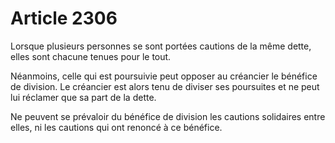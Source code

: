# Article 2306

Lorsque plusieurs personnes se sont portées cautions de la même dette, elles sont chacune tenues pour le tout.

Néanmoins, celle qui est poursuivie peut opposer au créancier le bénéfice de division. Le créancier est alors tenu de diviser ses poursuites et ne peut lui réclamer que sa part de la dette.

Ne peuvent se prévaloir du bénéfice de division les cautions solidaires entre elles, ni les cautions qui ont renoncé à ce bénéfice.
